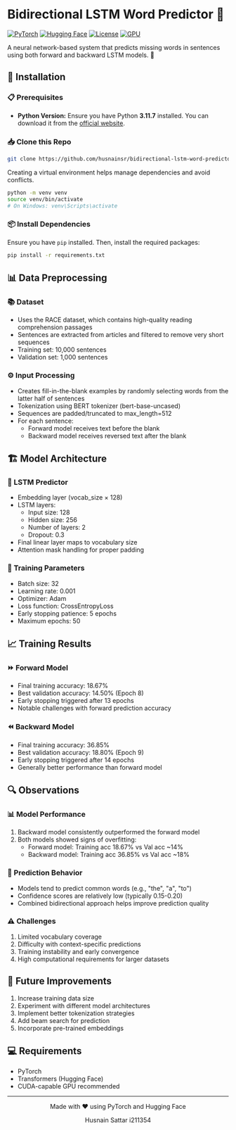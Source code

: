 # Bidirectional LSTM Word Predictor 🤖 

[![PyTorch](https://img.shields.io/badge/PyTorch-%23EE4C2C.svg?style=for-the-badge&logo=PyTorch&logoColor=white)](https://pytorch.org/) [![Hugging Face](https://img.shields.io/badge/%F0%9F%A4%97%20Hugging%20Face-Transformers-blue)](https://huggingface.co/docs/transformers/index) [![License](https://img.shields.io/badge/License-MIT-green.svg)](https://opensource.org/licenses/MIT) [![GPU](https://img.shields.io/badge/CUDA-Enabled-76B900?style=flat&logo=nvidia)](https://developer.nvidia.com/cuda-toolkit)

A neural network-based system that predicts missing words in sentences using both forward and backward LSTM models. 🔮

💾 Installation
---------------

### 📋 Prerequisites

-   **Python Version:** Ensure you have Python **3.11.7** installed. You can download it from the [official website](https://www.python.org/downloads/release/python-3117/).

### 📥 Clone this Repo

```bash
git clone https://github.com/husnainsr/bidirectional-lstm-word-predictor.git
```


Creating a virtual environment helps manage dependencies and avoid conflicts.

```bash
python -m venv venv
source venv/bin/activate  
# On Windows: venv\Scripts\activate
```

### 📦 Install Dependencies

Ensure you have `pip` installed. Then, install the required packages:

```bash
pip install -r requirements.txt
```



## 📊 Data Preprocessing

### 📚 Dataset
- Uses the RACE dataset, which contains high-quality reading comprehension passages
- Sentences are extracted from articles and filtered to remove very short sequences
- Training set: 10,000 sentences
- Validation set: 1,000 sentences

### ⚙️ Input Processing
- Creates fill-in-the-blank examples by randomly selecting words from the latter half of sentences
- Tokenization using BERT tokenizer (bert-base-uncased)
- Sequences are padded/truncated to max_length=512
- For each sentence:
  - Forward model receives text before the blank
  - Backward model receives reversed text after the blank

## 🏗️ Model Architecture

### 🧠 LSTM Predictor
- Embedding layer (vocab_size × 128)
- LSTM layers:
  - Input size: 128
  - Hidden size: 256
  - Number of layers: 2
  - Dropout: 0.3
- Final linear layer maps to vocabulary size
- Attention mask handling for proper padding

### 🔧 Training Parameters
- Batch size: 32
- Learning rate: 0.001
- Optimizer: Adam
- Loss function: CrossEntropyLoss
- Early stopping patience: 5 epochs
- Maximum epochs: 50

## 📈 Training Results

### ⏩ Forward Model
- Final training accuracy: 18.67%
- Best validation accuracy: 14.50% (Epoch 8)
- Early stopping triggered after 13 epochs
- Notable challenges with forward prediction accuracy

### ⏪ Backward Model
- Final training accuracy: 36.85%
- Best validation accuracy: 18.80% (Epoch 9)
- Early stopping triggered after 14 epochs
- Generally better performance than forward model

## 🔍 Observations

### 📊 Model Performance
1. Backward model consistently outperformed the forward model
2. Both models showed signs of overfitting:
   - Forward model: Training acc 18.67% vs Val acc ~14%
   - Backward model: Training acc 36.85% vs Val acc ~18%

### 🎯 Prediction Behavior
- Models tend to predict common words (e.g., "the", "a", "to")
- Confidence scores are relatively low (typically 0.15-0.20)
- Combined bidirectional approach helps improve prediction quality

### ⚠️ Challenges
1. Limited vocabulary coverage
2. Difficulty with context-specific predictions
3. Training instability and early convergence
4. High computational requirements for larger datasets

## 🚀 Future Improvements
1. Increase training data size
2. Experiment with different model architectures
3. Implement better tokenization strategies
4. Add beam search for prediction
5. Incorporate pre-trained embeddings

## 💻 Requirements
- PyTorch
- Transformers (Hugging Face)
- CUDA-capable GPU recommended

---
<p align="center">
  Made with ❤️ using PyTorch and Hugging Face
</p>

<p align="center">
    Husnain Sattar i211354
</p>

